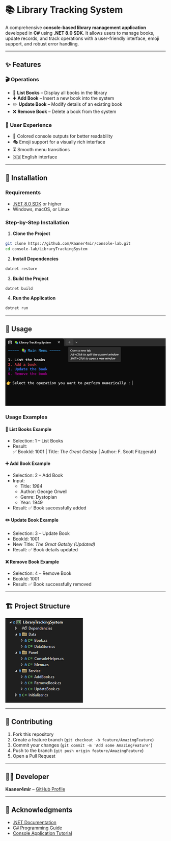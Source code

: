 # 📚 Library Tracking System  

A comprehensive **console-based library management application** developed in **C#** using **.NET 8.0 SDK**. It allows users to manage books, update records, and track operations with a user-friendly interface, emoji support, and robust error handling.  

---

## ✨ Features  

### 🎬 Operations  

- 📖 **List Books** – Display all books in the library  
- ➕ **Add Book** – Insert a new book into the system  
- ✏️ **Update Book** – Modify details of an existing book  
- ❌ **Remove Book** – Delete a book from the system  

### 🎨 User Experience  

- 🌈 Colored console outputs for better readability  
- 🎭 Emoji support for a visually rich interface  
- ⏳ Smooth menu transitions  
- 🇬🇧 English interface  

---

## 🚀 Installation  

### Requirements  
- [.NET 8.0 SDK](https://dotnet.microsoft.com/download/dotnet/8.0) or higher  
- Windows, macOS, or Linux  

### Step-by-Step Installation  
1. **Clone the Project**  
```bash
git clone https://github.com/Kaaner4mir/console-lab.git
cd console-lab/LibraryTrackingSystem
```

2. **Install Dependencies**  
```bash
dotnet restore
```

3. **Build the Project**  
```bash
dotnet build
```

4. **Run the Application**  
```bash
dotnet run
```

---

## 📖 Usage  

![Main Menu](Images/MainMenu.png)  

### Usage Examples  

#### 📖 List Books Example  

- Selection: 1 – List Books  
- Result:  
✅ BookId: 1001 | Title: *The Great Gatsby* | Author: F. Scott Fitzgerald  

#### ➕ Add Book Example  

- Selection: 2 – Add Book  
- Input:  
  - Title: *1984*  
  - Author: George Orwell  
  - Genre: Dystopian  
  - Year: 1949  
- Result: ✅ Book successfully added  

#### ✏️ Update Book Example  

- Selection: 3 – Update Book  
- BookId: 1001  
- New Title: *The Great Gatsby (Updated)*  
- Result: ✅ Book details updated  

#### ❌ Remove Book Example  

- Selection: 4 – Remove Book  
- BookId: 1001  
- Result: ✅ Book successfully removed  

---

## 🏗️ Project Structure  

![Project Structure](Images/Menu.png)  

---

## 🤝 Contributing  
1. Fork this repository  
2. Create a feature branch (`git checkout -b feature/AmazingFeature`)  
3. Commit your changes (`git commit -m 'Add some AmazingFeature'`)  
4. Push to the branch (`git push origin feature/AmazingFeature`)  
5. Open a Pull Request  

---

## 👨‍💻 Developer  
**Kaaner4mir** – [GitHub Profile](https://github.com/Kaaner4mir)  

---

## 🙏 Acknowledgments  
- [.NET Documentation](https://docs.microsoft.com/en-us/dotnet/)  
- [C# Programming Guide](https://docs.microsoft.com/en-us/dotnet/csharp/)  
- [Console Application Tutorial](https://docs.microsoft.com/en-us/dotnet/core/tutorials/console-apps)  
